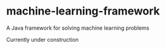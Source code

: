 machine-learning-framework
==========================

A Java framework for solving machine learning problems

Currently under construction